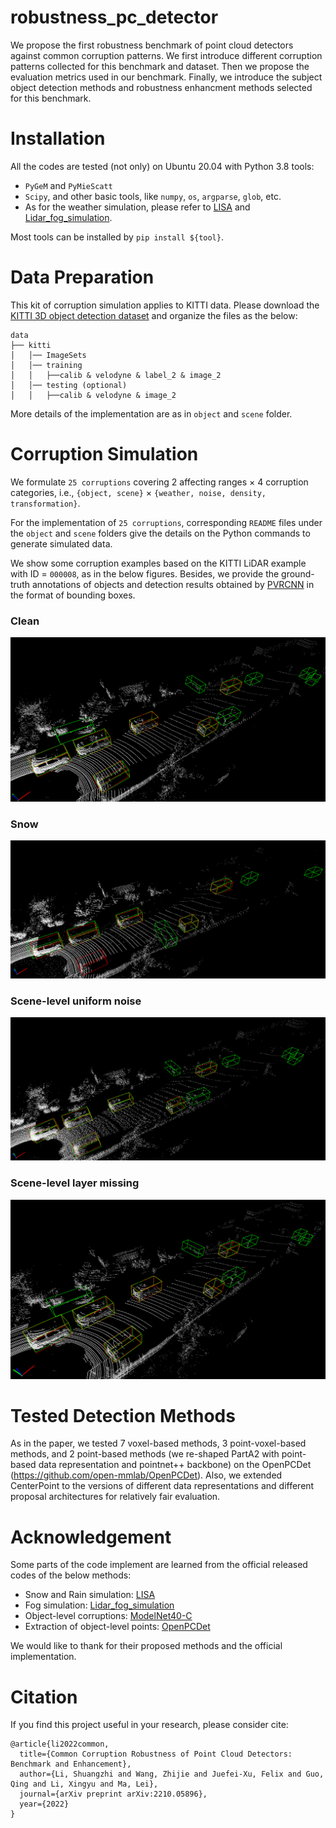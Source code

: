 # robustness_pc_detector
We propose the first robustness benchmark of point cloud detectors against common corruption patterns. We first introduce different corruption patterns collected for this benchmark and dataset. Then we propose the evaluation metrics used in our benchmark. Finally, we introduce the subject object detection methods and robustness enhancment methods selected for this benchmark.

# Installation
All the codes are tested (not only) on Ubuntu 20.04 with Python 3.8 tools: 
* `PyGeM` and `PyMieScatt`
* `Scipy`, and other basic tools, like `numpy`, `os`, `argparse`, `glob`, etc.
* As for the weather simulation, please refer to [LISA](https://github.com/velatkilic/LISA) and [Lidar_fog_simulation](https://github.com/MartinHahner/LiDAR_fog_sim).

Most tools can be installed by `pip install ${tool}`.

# Data Preparation
This kit of corruption simulation applies to KITTI data. Please download the [KITTI 3D object detection dataset](http://www.cvlibs.net/datasets/kitti/eval_object.php?obj_benchmark=3d) and organize the files as the below:

```
data
├── kitti
│   │── ImageSets
│   │── training
│   │   ├──calib & velodyne & label_2 & image_2 
│   │── testing (optional)
│   │   ├──calib & velodyne & image_2
```
More details of the implementation are as in `object` and `scene` folder. 

# Corruption Simulation

We formulate `25 corruptions` covering 2 affecting ranges $\times$ 4 corruption categories, i.e., `{object, scene}` $\times$ `{weather, noise, density, transformation}`. 

For the implementation of `25 corruptions`, corresponding `README` files under the `object` and `scene` folders give the details on the Python commands to generate simulated data.

We show some corruption examples based on the KITTI LiDAR example with ID = `000008`, as in the below figures. Besides, we provide the ground-truth annotations of objects and detection results obtained by [PVRCNN](https://github.com/open-mmlab/OpenPCDet) in the format of bounding boxes.

### Clean
![clean example](https://github.com/Castiel-Lee/robustness_pc_detector/blob/main/image/clean.png)

### Snow
![snow example](https://github.com/Castiel-Lee/robustness_pc_detector/blob/main/image/snow.png)

### Scene-level uniform noise
![uniform_rad example](https://github.com/Castiel-Lee/robustness_pc_detector/blob/main/image/uniform_rad.png)

### Scene-level layer missing
![layer_del example](https://github.com/Castiel-Lee/robustness_pc_detector/blob/main/image/layer_del.png)

# Tested Detection Methods

As in the paper, we tested 7 voxel-based methods, 3 point-voxel-based methods, and 2 point-based methods (we re-shaped PartA2 with point-based data representation and pointnet++ backbone) on the OpenPCDet (https://github.com/open-mmlab/OpenPCDet). Also, we extended CenterPoint to the versions of different data representations and different proposal architectures for relatively fair evaluation.

# Acknowledgement
Some parts of the code implement are learned from the official released codes of the below methods:
* Snow and Rain simulation: [LISA](https://github.com/velatkilic/LISA)
* Fog simulation: [Lidar_fog_simulation](https://github.com/MartinHahner/LiDAR_fog_sim)
* Object-level corruptions: [ModelNet40-C](https://github.com/jiachens/ModelNet40-C/tree/master/data)
* Extraction of object-level points: [OpenPCDet](https://github.com/open-mmlab/OpenPCDet)

We would like to thank for their proposed methods and the official implementation.


# Citation
If you find this project useful in your research, please consider cite:
```
@article{li2022common,
  title={Common Corruption Robustness of Point Cloud Detectors: Benchmark and Enhancement},
  author={Li, Shuangzhi and Wang, Zhijie and Juefei-Xu, Felix and Guo, Qing and Li, Xingyu and Ma, Lei},
  journal={arXiv preprint arXiv:2210.05896},
  year={2022}
}
```
